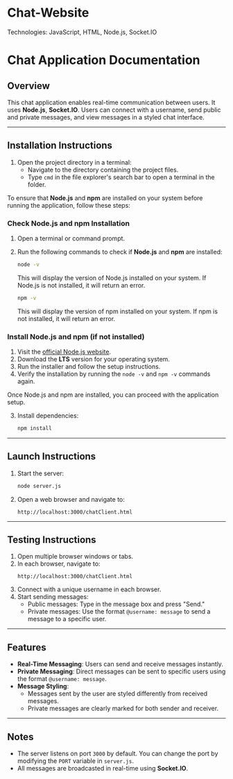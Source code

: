 # Chat-Website
Technologies: JavaScript, HTML, Node.js, Socket.IO

# Chat Application Documentation

## Overview
This chat application enables real-time communication between users. It uses **Node.js**, **Socket.IO**. Users can connect with a username, send public and private messages, and view messages in a styled chat interface.

---

## Installation Instructions

1. Open the project directory in a terminal:
   - Navigate to the directory containing the project files.
   - Type `cmd` in the file explorer's search bar to open a terminal in the folder.

To ensure that **Node.js** and **npm** are installed on your system before running the application, follow these steps:

### Check Node.js and npm Installation
1. Open a terminal or command prompt.
2. Run the following commands to check if **Node.js** and **npm** are installed:

   ```bash
   node -v
   ```
   This will display the version of Node.js installed on your system. If Node.js is not installed, it will return an error.

   ```bash
   npm -v
   ```
   This will display the version of npm installed on your system. If npm is not installed, it will return an error.

### Install Node.js and npm (if not installed)
1. Visit the [official Node.js website](https://nodejs.org/).
2. Download the **LTS** version for your operating system.
3. Run the installer and follow the setup instructions.
4. Verify the installation by running the `node -v` and `npm -v` commands again.


Once Node.js and npm are installed, you can proceed with the application setup.

3. Install dependencies:
   ```bash
   npm install
   ```

---

## Launch Instructions

1. Start the server:
   ```bash
   node server.js
   ```

2. Open a web browser and navigate to:
   ```
   http://localhost:3000/chatClient.html
   ```

---

## Testing Instructions

1. Open multiple browser windows or tabs.
2. In each browser, navigate to:
   ```
   http://localhost:3000/chatClient.html
   ```
3. Connect with a unique username in each browser.
4. Start sending messages:
   - Public messages: Type in the message box and press "Send."
   - Private messages: Use the format `@username: message` to send a message to a specific user.

---

## Features

- **Real-Time Messaging**: Users can send and receive messages instantly.
- **Private Messaging**: Direct messages can be sent to specific users using the format `@username: message`.
- **Message Styling**:
  - Messages sent by the user are styled differently from received messages.
  - Private messages are clearly marked for both sender and receiver.

---

## Notes

- The server listens on port `3000` by default. You can change the port by modifying the `PORT` variable in `server.js`.
- All messages are broadcasted in real-time using **Socket.IO**.

